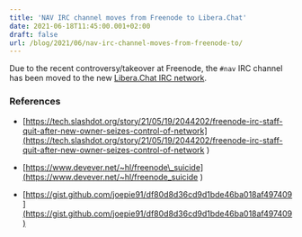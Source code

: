 ```yaml
---
title: 'NAV IRC channel moves from Freenode to Libera.Chat'
date: 2021-06-18T11:45:00.001+02:00
draft: false
url: /blog/2021/06/nav-irc-channel-moves-from-freenode-to/
---
```


Due to the recent controversy/takeover at Freenode, the `#nav` IRC channel has been moved to the new [Libera.Chat IRC network](https://libera.chat/).

### References

*   [https://tech.slashdot.org/story/21/05/19/2044202/freenode-irc-staff-quit-after-new-owner-seizes-control-of-network](https://tech.slashdot.org/story/21/05/19/2044202/freenode-irc-staff-quit-after-new-owner-seizes-control-of-network )  
    
*   [https://www.devever.net/~hl/freenode\_suicide](https://www.devever.net/~hl/freenode_suicide )
*   [https://gist.github.com/joepie91/df80d8d36cd9d1bde46ba018af497409](https://gist.github.com/joepie91/df80d8d36cd9d1bde46ba018af497409)